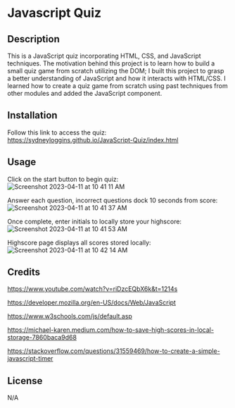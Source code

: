 # Javascript Quiz

## Description
This is a JavaScript quiz incorporating HTML, CSS, and JavaScript techniques. The motivation behind this project is to learn how to build a small quiz game from scratch utilizing the DOM; I built this project to grasp a better understanding of JavaScript and how it interacts with HTML/CSS. I learned how to create a quiz game from scratch using past techniques from other modules and added the JavaScript component. 

## Installation

Follow this link to access the quiz: https://sydneyloggins.github.io/JavaScript-Quiz/index.html

## Usage
Click on the start button to begin quiz: ![Screenshot 2023-04-11 at 10 41 11 AM](https://user-images.githubusercontent.com/125998308/231219785-74656003-c157-4d36-8f3d-da08795ddd90.png)

Answer each question, incorrect questions dock 10 seconds from score: ![Screenshot 2023-04-11 at 10 41 37 AM](https://user-images.githubusercontent.com/125998308/231219767-b4bd3f22-50e6-4ee0-bab8-a450c7149c8a.png)

Once complete, enter initials to locally store your highscore: ![Screenshot 2023-04-11 at 10 41 53 AM](https://user-images.githubusercontent.com/125998308/231219739-c4520403-bb45-42aa-83a1-5765ea7c3378.png)


Highscore page displays all scores stored locally:![Screenshot 2023-04-11 at 10 42 14 AM](https://user-images.githubusercontent.com/125998308/231219663-50d86d34-e158-46a0-9bd5-bec87a9cd4c2.png)


## Credits

https://www.youtube.com/watch?v=riDzcEQbX6k&t=1214s

https://developer.mozilla.org/en-US/docs/Web/JavaScript

https://www.w3schools.com/js/default.asp

https://michael-karen.medium.com/how-to-save-high-scores-in-local-storage-7860baca9d68

https://stackoverflow.com/questions/31559469/how-to-create-a-simple-javascript-timer

## License
N/A

